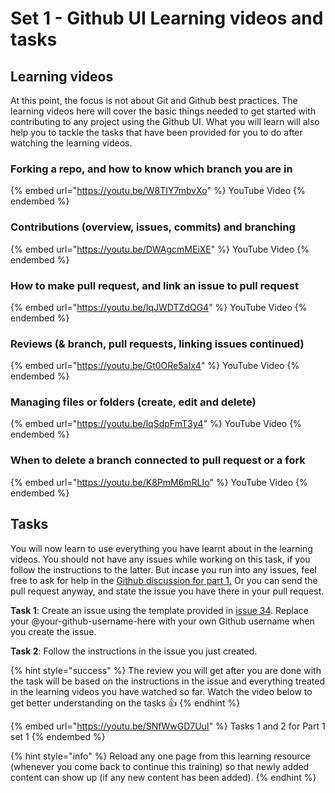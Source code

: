 # Set 1 - Github UI Learning videos and tasks

## Learning videos

At this point, the focus is not about Git and Github best practices. The learning videos here will cover the basic things needed to get started with contributing to any project using the Github UI. What you will learn will also help you to tackle the tasks that have been provided for you to do after watching the learning videos.

### Forking a repo, and how to know which branch you are in

{% embed url="https://youtu.be/W8TIY7mbvXo" %}
YouTube Video
{% endembed %}

### Contributions (overview, issues, commits) and branching

{% embed url="https://youtu.be/DWAgcmMEiXE" %}
YouTube Video
{% endembed %}

### How to make pull request, and link an issue to pull request

{% embed url="https://youtu.be/IqJWDTZdQG4" %}
YouTube Video
{% endembed %}

### Reviews (& branch, pull requests, linking issues continued)

{% embed url="https://youtu.be/Gt0ORe5aIx4" %}
YouTube Video
{% endembed %}

### Managing files or folders (create, edit and delete)
{% embed url="https://youtu.be/lqSdpFmT3y4" %}
YouTube Video
{% endembed %}

### When to delete a branch connected to pull request or a fork
{% embed url="https://youtu.be/K8PmM6mRLIo" %}
YouTube Video
{% endembed %}

## Tasks

You will now learn to use everything you have learnt about in the learning videos. You should not have any issues while working on this task, if you follow the instructions to the latter. But incase you run into any issues, feel free to ask for help in the [Github discussion for part 1.](https://github.com/Ifycode/git-github-training/discussions/79) Or you can send the pull request anyway, and state the issue you have there in your pull request.&#x20;

**Task 1**: Create an issue using the template provided in [issue 34](https://github.com/Ifycode/git-github-training/issues/34). Replace your @your-github-username-here with your own Github username when you create the issue.

**Task 2**: Follow the instructions in the issue you just created.

{% hint style="success" %}
The review you will get after you are done with the task will be based on the instructions in the issue and everything treated in the learning videos you have watched so far. Watch the video below to get better understanding on the tasks :thumbsup:
{% endhint %}

{% embed url="https://youtu.be/SNfWwGD7UuI" %}
Tasks 1 and 2 for Part 1 set 1
{% endembed %}

{% hint style="info" %}
Reload any one page from this learning resource (whenever you come back to continue this training) so that newly added content can show up (if any new content has been added).
{% endhint %}
